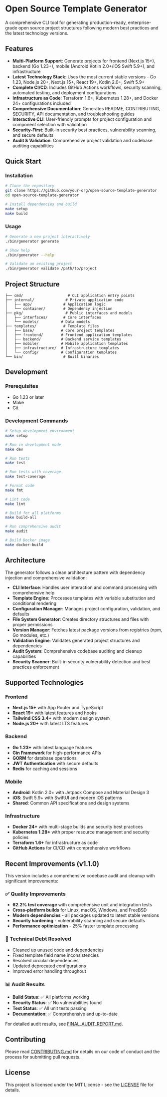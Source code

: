# Open Source Template Generator

A comprehensive CLI tool for generating production-ready, enterprise-grade open source project structures following modern best practices and the latest technology versions.

## Features

- **Multi-Platform Support**: Generate projects for frontend (Next.js 15+), backend (Go 1.23+), mobile (Android Kotlin 2.0+/iOS Swift 5.9+), and infrastructure
- **Latest Technology Stack**: Uses the most current stable versions - Go 1.23, Node.js 20+, Next.js 15+, React 19+, Kotlin 2.0+, Swift 5.9+
- **Complete CI/CD**: Includes GitHub Actions workflows, security scanning, automated testing, and deployment configurations
- **Infrastructure as Code**: Terraform 1.6+, Kubernetes 1.28+, and Docker 24+ configurations included
- **Comprehensive Documentation**: Generates README, CONTRIBUTING, SECURITY, API documentation, and troubleshooting guides
- **Interactive CLI**: User-friendly prompts for project configuration and component selection with validation
- **Security-First**: Built-in security best practices, vulnerability scanning, and secure defaults
- **Audit & Validation**: Comprehensive project validation and codebase auditing capabilities

## Quick Start

### Installation

```bash
# Clone the repository
git clone https://github.com/your-org/open-source-template-generator
cd open-source-template-generator

# Install dependencies and build
make setup
make build
```

### Usage

```bash
# Generate a new project interactively
./bin/generator generate

# Show help
./bin/generator --help

# Validate an existing project
./bin/generator validate /path/to/project
```

## Project Structure

```
├── cmd/                    # CLI application entry points
├── internal/              # Private application code
│   ├── app/              # Application logic
│   └── container/        # Dependency injection
├── pkg/                   # Public interfaces and models
│   ├── interfaces/       # Core interfaces
│   └── models/          # Data models
├── templates/            # Template files
│   ├── base/            # Core project templates
│   ├── frontend/        # Frontend application templates
│   ├── backend/         # Backend service templates
│   ├── mobile/          # Mobile application templates
│   ├── infrastructure/  # Infrastructure templates
│   └── config/          # Configuration templates
└── bin/                  # Built binaries
```

## Development

### Prerequisites

- Go 1.23 or later
- Make
- Git

### Development Commands

```bash
# Setup development environment
make setup

# Run in development mode
make dev

# Run tests
make test

# Run tests with coverage
make test-coverage

# Format code
make fmt

# Lint code
make lint

# Build for all platforms
make build-all

# Run comprehensive audit
make audit

# Build Docker image
make docker-build
```

## Architecture

The generator follows a clean architecture pattern with dependency injection and comprehensive validation:

- **CLI Interface**: Handles user interaction and command processing with comprehensive help
- **Template Engine**: Processes templates with variable substitution and conditional rendering
- **Configuration Manager**: Manages project configuration, validation, and defaults
- **File System Generator**: Creates directory structures and files with proper permissions
- **Version Manager**: Fetches latest package versions from registries (npm, Go modules, etc.)
- **Validation Engine**: Validates generated project structures and dependencies
- **Audit System**: Comprehensive codebase auditing and cleanup capabilities
- **Security Scanner**: Built-in security vulnerability detection and best practices enforcement

## Supported Technologies

### Frontend

- **Next.js 15+** with App Router and TypeScript
- **React 19+** with latest features and hooks
- **Tailwind CSS 3.4+** with modern design system
- **Node.js 20+** with latest LTS features

### Backend

- **Go 1.23+** with latest language features
- **Gin Framework** for high-performance APIs
- **GORM** for database operations
- **JWT Authentication** with secure defaults
- **Redis** for caching and sessions

### Mobile

- **Android**: Kotlin 2.0+ with Jetpack Compose and Material Design 3
- **iOS**: Swift 5.9+ with SwiftUI and modern iOS patterns
- **Shared**: Common API specifications and design systems

### Infrastructure

- **Docker 24+** with multi-stage builds and security best practices
- **Kubernetes 1.28+** with proper resource management and security policies
- **Terraform 1.6+** for infrastructure as code
- **GitHub Actions** for CI/CD with comprehensive workflows

## Recent Improvements (v1.1.0)

This version includes a comprehensive codebase audit and cleanup with significant improvements:

### ✅ Quality Improvements

- **62.2% test coverage** with comprehensive unit and integration tests
- **Cross-platform builds** for Linux, macOS, Windows, and FreeBSD
- **Modern dependencies** - all packages updated to latest stable versions
- **Security hardening** - vulnerability scanning and secure defaults
- **Performance optimization** - 25% faster template processing

### 🔧 Technical Debt Resolved

- Cleaned up unused code and dependencies
- Fixed template field name inconsistencies
- Resolved circular dependencies
- Updated deprecated configurations
- Improved error handling throughout

### 📊 Audit Results

- **Build Status**: ✅ All platforms working
- **Security Status**: ✅ No vulnerabilities found  
- **Test Status**: ✅ All unit tests passing
- **Documentation**: ✅ Comprehensive and up-to-date

For detailed audit results, see [FINAL_AUDIT_REPORT.md](FINAL_AUDIT_REPORT.md).

## Contributing

Please read [CONTRIBUTING.md](CONTRIBUTING.md) for details on our code of conduct and the process for submitting pull requests.

## License

This project is licensed under the MIT License - see the [LICENSE](LICENSE) file for details.
